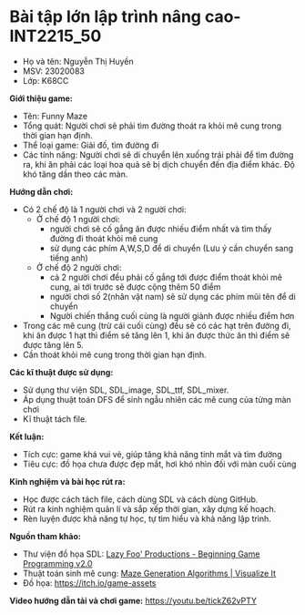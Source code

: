 # Bài tập lớn lập trình nâng cao-INT2215_50 #

- Họ và tên: Nguyễn Thị Huyền
- MSV: 23020083
- Lớp: K68CC
  
**Giới thiệu game:**
- Tên: Funny Maze
- Tổng quát: Người chơi sẽ phải tìm đường thoát ra khỏi mê cung trong thời gian hạn định.
- Thể loại game: Giải đố, tìm đường đi
- Các tính năng: Người chơi sẽ di chuyển lên xuống trái phải để tìm đường ra, khi ăn phải các loại hoa quả sẽ bị dịch chuyển đến địa điểm khác. Độ khó tăng dần theo các màn.

**Hướng dẫn chơi:**

- Có 2 chế độ là 1 người chơi và 2 người chơi:
    - Ở chế độ 1 người chơi: 
        - người chơi sẽ cố gắng ăn được nhiều điểm nhất và tìm thấy đường đi thoát khỏi mê cung 
        - sử dụng các phím A,W,S,D để di chuyển (Lưu ý cần chuyển sang tiếng anh)
    - Ở chế độ 2 người chơi:
        - cả 2 người chơi đều phải cố gắng tới được điểm thoát khỏi mê cung, ai tới trước sẽ được cộng thêm 50 điểm 
        - người chơi số 2(nhân vật nam) sẽ sử dụng các phím mũi tên để di chuyển 
        - Người chiến thắng cuối cùng là người giành được nhiều điểm hơn 
- Trong các mê cung (trừ cái cuối cùng) đều sẽ có các hạt trên đường đi, khi ăn được 1 hạt thì điểm sẽ tăng lên 1, khi ăn được thức ăn thì điểm sẽ được tăng lên 5.
- Cần thoát khỏi mê cung trong thời gian hạn định.
  
**Các kĩ thuật được sử dụng:**

- Sử dụng thư viện SDL, SDL_image, SDL_ttf, SDL_mixer.
- Áp dụng thuật toán DFS để sinh ngẫu nhiên các mê cung của từng màn chơi
- Kĩ thuật tách file.
  
**Kết luận:**

- Tích cực: game khá vui vẻ, giúp tăng khả năng tinh mắt và tìm đường
- Tiêu cực: đồ họa chưa được đẹp mắt, hơi khó nhìn đối với màn cuối cùng
    
**Kinh nghiệm và bài học rút ra:**

- Học được cách tách file, cách dùng SDL và cách dùng GitHub.
- Rút ra kinh nghiệm quản lí và sắp xếp thời gian, xây dựng kế hoạch.
- Rèn luyện được khả năng tự học, tự tìm hiểu và khả năng lập trình.
    
**Nguồn tham khảo:**
- Thư viện đồ họa SDL: [Lazy Foo' Productions - Beginning Game Programming v2.0](https://lazyfoo.net/tutorials/SDL/)
- Thuật toán sinh mê cung: [Maze Generation Algorithms | Visualize It](https://visualize-it.github.io/maze_generation/simulation.html)
- Đồ họa: https://itch.io/game-assets 

**Video hướng dẫn tải và chơi game:** https://youtu.be/tickZ62vPTY

